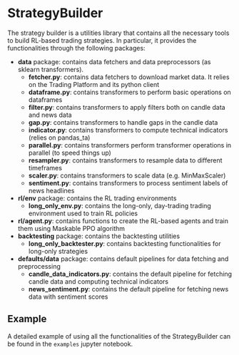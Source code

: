 # StrategyBuilder

The strategy builder is a utilities library that contains all the necessary
tools to build RL-based trading strategies. In particular, it provides the
functionalities through the following packages:

- **data** package: contains data fetchers and data preprocessors (as sklearn
    transformers).
  - **fetcher.py**: contains data fetchers to download market data. It relies on
    the Trading Platform and its python client
  - **dataframe.py**: contains transformers to perform basic operations on dataframes
  - **filter.py**: contains transformers to apply filters both on candle data and news data
  - **gap.py**: contains transformers to handle gaps in the candle data
  - **indicator.py**: contains transformers to compute technical indicators (relies on pandas_ta)
  - **parallel.py**: contains transformers perform transformer operations in parallel (to speed things up)
  - **resampler.py**: contains transformers to resample data to different timeframes
  - **scaler.py**: contains transformers to scale data (e.g. MinMaxScaler)
  - **sentiment.py**: contains transformers to process sentiment labels of news headlines
- **rl/env** package: contains the RL trading environments
  - **long_only_env.py**: contains the long-only, day-trading trading environment used to train RL policies
- **rl/agent.py**: contains functions to create the RL-based agents and train them using Maskable PPO algorithm
- **backtesting** package: contains the backtesting utilities
  - **long_only_backtester.py**: contains backtesting functionalities for long-only strategies
- **defaults/data** package: contains default pipelines for data fetching and preprocessing
  - **candle_data_indicators.py**: contains the default pipeline for fetching candle data and computing technical indicators
  - **news_sentiment.py**: contains the default pipeline for fetching news data with sentiment scores

## Example

A detailed example of using all the functionalities of the StrategyBuilder can be found in the `examples` jupyter notebook.